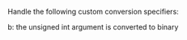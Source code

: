Handle the following custom conversion specifiers:

b: the unsigned int argument is converted to binary
